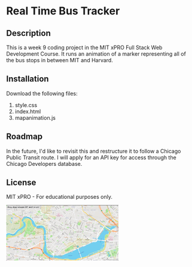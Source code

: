 # Real Time Bus Tracker

## Description 

This is a week 9 coding project in the MIT xPRO Full Stack Web Development Course. It runs an animation of a marker representing all of the bus stops in between MIT and Harvard.

## Installation

Download the following files:
1. style.css
2. index.html
3. mapanimation.js

## Roadmap
In the future, I'd like to revisit this and restructure it to follow a Chicago Public Transit route. I will apply for an API key for access through the Chicago Developers database.

## License
MIT xPRO - For educational purposes only.

<img src="bus-ss.png" width='300'/>
